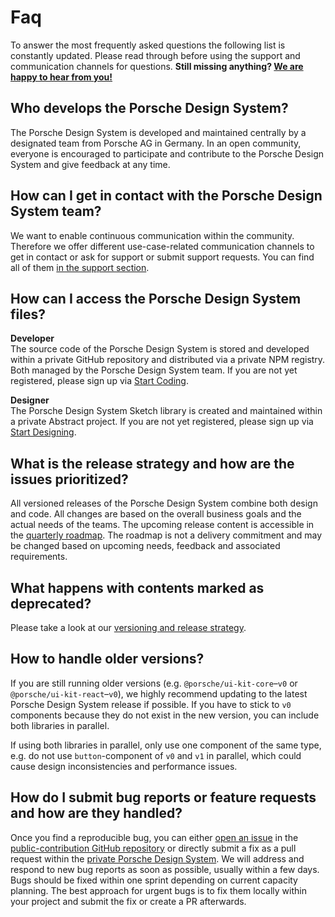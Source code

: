 # Faq

To answer the most frequently asked questions the following list is constantly updated. Please read through before using
the support and communication channels for questions. **Still missing anything?
[We are happy to hear from you!](help/support)**

<TableOfContents></TableOfContents>

## Who develops the Porsche Design System?

The Porsche Design System is developed and maintained centrally by a designated team from Porsche AG in Germany. In an
open community, everyone is encouraged to participate and contribute to the Porsche Design System and give feedback at
any time.

## How can I get in contact with the Porsche Design System team?

We want to enable continuous communication within the community. Therefore we offer different use-case-related
communication channels to get in contact or ask for support or submit support requests. You can find all of them
[in the support section](help/support).

## How can I access the Porsche Design System files?

**Developer**  
The source code of the Porsche Design System is stored and developed within a private GitHub repository and distributed
via a private NPM registry. Both managed by the Porsche Design System team. If you are not yet registered, please sign
up via [Start Coding](start-coding/introduction).

**Designer**  
The Porsche Design System Sketch library is created and maintained within a private Abstract project. If you are not yet
registered, please sign up via [Start Designing](start-designing/introduction).

## What is the release strategy and how are the issues prioritized?

All versioned releases of the Porsche Design System combine both design and code. All changes are based on the overall
business goals and the actual needs of the teams. The upcoming release content is accessible in the
[quarterly roadmap](news/roadmap). The roadmap is not a delivery commitment and may be changed based on upcoming needs,
feedback and associated requirements.

## What happens with contents marked as deprecated?

Please take a look at our [versioning and release strategy](news/versioning).

## How to handle older versions?

If you are still running older versions (e.g. `@porsche/ui-kit-core`–`v0` or `@porsche/ui-kit-react`–`v0`), we highly
recommend updating to the latest Porsche Design System release if possible. If you have to stick to `v0` components
because they do not exist in the new version, you can include both libraries in parallel.

If using both libraries in parallel, only use one component of the same type, e.g. do not use `button`-component of `v0`
and `v1` in parallel, which could cause design inconsistencies and performance issues.

## How do I submit bug reports or feature requests and how are they handled?

Once you find a reproducible bug, you can either
[open an issue](https://github.com/porsche-design-system/porsche-ui-contribution/issues/new/choose) in the
[public-contribution GitHub repository](https://github.com/porsche-design-system/porsche-ui-contribution) or directly submit a fix
as a pull request within the [private Porsche Design System](https://github.com/porsche-design-system/porsche-design-system). We
will address and respond to new bug reports as soon as possible, usually within a few days. Bugs should be fixed within
one sprint depending on current capacity planning. The best approach for urgent bugs is to fix them locally within your
project and submit the fix or create a PR afterwards.
